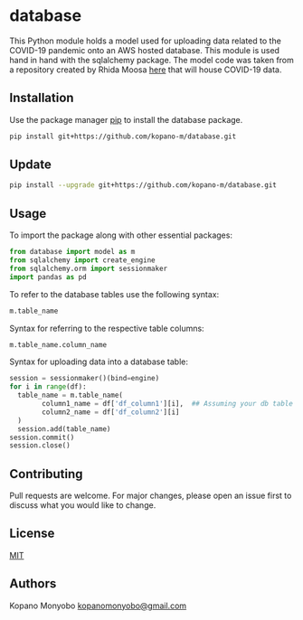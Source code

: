 # database
This Python module holds a model used for uploading data related to the COVID-19 pandemic onto an AWS hosted database. This module is used hand in hand with the sqlalchemy package. The model code was taken from a repository created by Rhida Moosa [here](https://github.com/ridha-explore/coronasa.git) that will house COVID-19 data.

## Installation
Use the package manager [pip](https://pip.pypa.io/en/stable/) to install the database package.
```bash
pip install git+https://github.com/kopano-m/database.git
```

## Update
```bash
pip install --upgrade git+https://github.com/kopano-m/database.git
```

## Usage
To import the package along with other essential packages:
```python
from database import model as m
from sqlalchemy import create_engine
from sqlalchemy.orm import sessionmaker
import pandas as pd
```
To refer to the database tables use the following syntax:
```python
m.table_name

```
Syntax for referring to the respective table columns:
```python
m.table_name.column_name
```

Syntax for uploading data into a database table:
```python
session = sessionmaker()(bind=engine)
for i in range(df):
  table_name = m.table_name(
        column1_name = df['df_column1'][i],  ## Assuming your db table has 2 columns
        column2_name = df['df_column2'][i]
  )
  session.add(table_name)
session.commit()
session.close()
```

## Contributing
Pull requests are welcome. For major changes, please open an issue first
to discuss what you would like to change.

## License
[MIT](https://choosealicense.com/licenses/mit/)

## Authors
Kopano Monyobo kopanomonyobo@gmail.com<br/>
